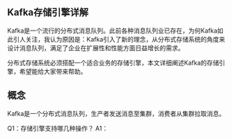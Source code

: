 Kafka存储引擎详解
---
Kafka是一个流行的分布式消息队列。此前各种消息队列业已存在，为何Kafka如此引人关注，我认为原因是：Kafka引入了新的理念，从分布式存储系统的角度来设计消息队列，满足了企业在扩展性和性能方面日益增长的需求。

分布式存储系统必须搭配一个适合业务的存储引擎，本文详细阐述Kafka的存储引擎，希望能给大家带来帮助。

## 概念

Kafka是一个分布式消息队列，生产者发送消息至集群，消费者从集群拉取消息。

Q1：存储引擎支持哪几种操作？
A1：

